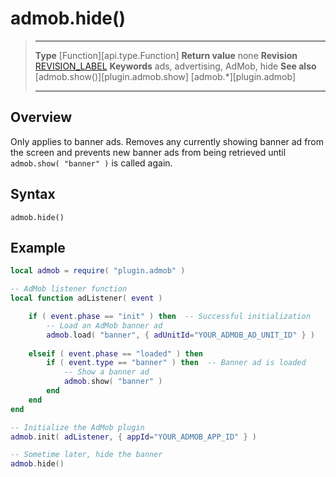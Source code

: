 # admob.hide()

> --------------------- ------------------------------------------------------------------------------------------
> __Type__              [Function][api.type.Function]
> __Return value__      none
> __Revision__          [REVISION_LABEL](REVISION_URL)
> __Keywords__          ads, advertising, AdMob, hide
> __See also__          [admob.show()][plugin.admob.show]
>						[admob.*][plugin.admob]
> --------------------- ------------------------------------------------------------------------------------------


## Overview

Only applies to banner ads. Removes any currently showing banner ad from the screen and prevents new banner ads from being retrieved until <nobr>`admob.show( "banner" )`</nobr> is called again.


## Syntax

	admob.hide()


## Example

``````lua
local admob = require( "plugin.admob" )

-- AdMob listener function
local function adListener( event )

	if ( event.phase == "init" ) then  -- Successful initialization
		-- Load an AdMob banner ad
		admob.load( "banner", { adUnitId="YOUR_ADMOB_AD_UNIT_ID" } )
        
	elseif ( event.phase == "loaded" ) then
		if ( event.type == "banner" ) then  -- Banner ad is loaded
			-- Show a banner ad
			admob.show( "banner" )
		end
	end
end

-- Initialize the AdMob plugin
admob.init( adListener, { appId="YOUR_ADMOB_APP_ID" } )

-- Sometime later, hide the banner
admob.hide()
``````
